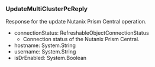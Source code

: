 ### UpdateMultiClusterPcReply
Response for the update Nutanix Prism Central operation.

- connectionStatus: RefreshableObjectConnectionStatus
  - Connection status of the Nutanix Prism Central.
- hostname: System.String
- username: System.String
- isDrEnabled: System.Boolean
